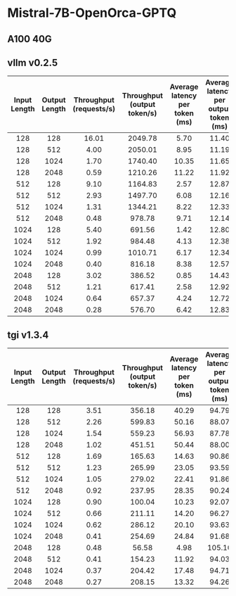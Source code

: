 # Mistral-7B-OpenOrca-GPTQ

## A100 40G

## vllm v0.2.5

| Input Length | Output Length | Throughput (requests/s) | Throughput (output token/s) | Average latency per token (ms) | Average latency per output token (ms) |
| :----------: | :-----------: | :---------------------: | :-------------------------: | :----------------------------: | :-----------------------------------: |
|     128      |      128      |          16.01          |           2049.78           |              5.70              |                 11.40                 |
|     128      |      512      |          4.00           |           2050.01           |              8.95              |                 11.19                 |
|     128      |     1024      |          1.70           |           1740.40           |             10.35              |                 11.65                 |
|     128      |     2048      |          0.59           |           1210.26           |             11.22              |                 11.92                 |
|     512      |      128      |          9.10           |           1164.83           |              2.57              |                 12.87                 |
|     512      |      512      |          2.93           |           1497.70           |              6.08              |                 12.16                 |
|     512      |     1024      |          1.31           |           1344.21           |              8.22              |                 12.33                 |
|     512      |     2048      |          0.48           |           978.78            |              9.71              |                 12.14                 |
|     1024     |      128      |          5.40           |           691.56            |              1.42              |                 12.80                 |
|     1024     |      512      |          1.92           |           984.48            |              4.13              |                 12.38                 |
|     1024     |     1024      |          0.99           |           1010.71           |              6.17              |                 12.34                 |
|     1024     |     2048      |          0.40           |           816.18            |              8.38              |                 12.57                 |
|     2048     |      128      |          3.02           |           386.52            |              0.85              |                 14.43                 |
|     2048     |      512      |          1.21           |           617.41            |              2.58              |                 12.92                 |
|     2048     |     1024      |          0.64           |           657.37            |              4.24              |                 12.72                 |
|     2048     |     2048      |          0.28           |           576.70            |              6.42              |                 12.83                 |

## tgi v1.3.4

| Input Length | Output Length | Throughput (requests/s) | Throughput (output token/s) | Average latency per token (ms) | Average latency per output token (ms) |
| :----------: | :-----------: | :---------------------: | :-------------------------: | :----------------------------: | :-----------------------------------: |
|     128      |      128      |          3.51           |           356.18            |             40.29              |                 94.79                 |
|     128      |      512      |          2.26           |           599.83            |             50.16              |                 88.07                 |
|     128      |     1024      |          1.54           |           559.23            |             56.93              |                 87.78                 |
|     128      |     2048      |          1.02           |           451.51            |             50.44              |                 88.00                 |
|     512      |      128      |          1.69           |           165.63            |             14.63              |                 90.86                 |
|     512      |      512      |          1.23           |           265.99            |             23.05              |                 93.59                 |
|     512      |     1024      |          1.05           |           279.02            |             22.41              |                 91.86                 |
|     512      |     2048      |          0.92           |           237.95            |             28.35              |                 90.24                 |
|     1024     |      128      |          0.90           |           100.04            |             10.23              |                 92.07                 |
|     1024     |      512      |          0.66           |           211.11            |             14.20              |                 96.27                 |
|     1024     |     1024      |          0.62           |           286.12            |             20.10              |                 93.63                 |
|     1024     |     2048      |          0.41           |           254.69            |             24.84              |                 91.68                 |
|     2048     |      128      |          0.48           |            56.58            |              4.98              |                105.10                 |
|     2048     |      512      |          0.41           |           154.23            |             11.92              |                 94.03                 |
|     2048     |     1024      |          0.37           |           204.42            |             17.48              |                 94.71                 |
|     2048     |     2048      |          0.27           |           208.15            |             13.32              |                 94.26                 |
